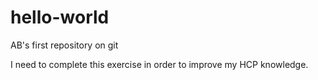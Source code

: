 # hello-world
AB's first repository on git

I need to complete this exercise in order to improve my HCP knowledge.
